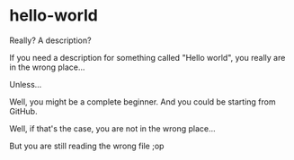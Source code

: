 # hello-world
Really? A description?

If you need a description for something called "Hello world", you really are in the wrong place...

Unless...

Well, you might be a complete beginner. And you could be starting from GitHub.

Well, if that's the case, you are not in the wrong place...


But you are still reading the wrong file ;op
